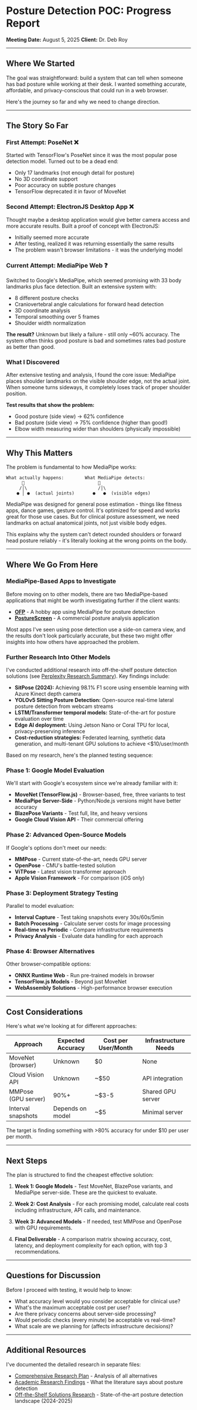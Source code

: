 # Posture Detection POC: Progress Report

**Meeting Date:** August 5, 2025
**Client:** Dr. Deb Roy

---

## Where We Started

The goal was straightforward: build a system that can tell when someone has bad posture while working at their desk. I wanted something accurate, affordable, and privacy-conscious that could run in a web browser.

Here's the journey so far and why we need to change direction.

---

## The Story So Far

### First Attempt: PoseNet ❌

Started with TensorFlow's PoseNet since it was the most popular pose detection model. Turned out to be a dead end:

- Only 17 landmarks (not enough detail for posture)
- No 3D coordinate support
- Poor accuracy on subtle posture changes
- TensorFlow deprecated it in favor of MoveNet

### Second Attempt: ElectronJS Desktop App ❌

Thought maybe a desktop application would give better camera access and more accurate results. Built a proof of concept with ElectronJS:

- Initially seemed more accurate
- After testing, realized it was returning essentially the same results
- The problem wasn't browser limitations - it was the underlying model

### Current Attempt: MediaPipe Web ❓

Switched to Google's MediaPipe, which seemed promising with 33 body landmarks plus face detection. Built an extensive system with:

- 8 different posture checks
- Craniovertebral angle calculations for forward head detection
- 3D coordinate analysis
- Temporal smoothing over 5 frames
- Shoulder width normalization

**The result?** Unknown but likely a failure - still only ~60% accuracy. The system often thinks good posture is bad and sometimes rates bad posture as better than good.

### What I Discovered

After extensive testing and analysis, I found the core issue: MediaPipe places shoulder landmarks on the visible shoulder edge, not the actual joint. When someone turns sideways, it completely loses track of proper shoulder position.

**Test results that show the problem:**

- Good posture (side view) → 62% confidence
- Bad posture (side view) → 75% confidence (higher than good!)
- Elbow width measuring wider than shoulders (physically impossible)

---

## Why This Matters

The problem is fundamental to how MediaPipe works:

```
What actually happens:        What MediaPipe detects:
      👤                            👤
     /│\                           /│\
    ● │ ●  (actual joints)       ●   ●  (visible edges)
```

MediaPipe was designed for general pose estimation - things like fitness apps, dance games, gesture control. It's optimized for speed and works great for those use cases. But for clinical posture assessment, we need landmarks on actual anatomical joints, not just visible body edges.

This explains why the system can't detect rounded shoulders or forward head posture reliably - it's literally looking at the wrong points on the body.

---

## Where We Go From Here

### MediaPipe-Based Apps to Investigate

Before moving on to other models, there are two MediaPipe-based applications that might be worth investigating further if the client wants:

- **[OFP](https://github.com/jimothytries/OFP)** - A hobby app using MediaPipe for posture detection
- **[PostureScreen](https://www.postureanalysis.com/posturescreen-posture-movement-body-composition-analysis-assessment/)** - A commercial posture analysis application

Most apps I've seen using pose detection use a side-on camera view, and the results don't look particularly accurate, but these two might offer insights into how others have approached the problem.

### Further Research Into Other Models

I've conducted additional research into off-the-shelf posture detection solutions (see [Perplexity Research Summary](./perplexity-off-the-shelf-2025-08-08.md)). Key findings include:

- **SitPose (2024):** Achieving 98.1% F1 score using ensemble learning with Azure Kinect depth camera
- **YOLOv5 Sitting Posture Detection:** Open-source real-time lateral posture detection from webcam streams
- **LSTM/Transformer temporal models:** State-of-the-art for posture evaluation over time
- **Edge AI deployment:** Using Jetson Nano or Coral TPU for local, privacy-preserving inference
- **Cost-reduction strategies:** Federated learning, synthetic data generation, and multi-tenant GPU solutions to achieve <$10/user/month

Based on my research, here's the planned testing sequence:

### Phase 1: Google Model Evaluation

We'll start with Google's ecosystem since we're already familiar with it:

- **MoveNet (TensorFlow.js)** - Browser-based, free, three variants to test
- **MediaPipe Server-Side** - Python/Node.js versions might have better accuracy
- **BlazePose Variants** - Test full, lite, and heavy versions
- **Google Cloud Vision API** - Their commercial offering

### Phase 2: Advanced Open-Source Models

If Google's options don't meet our needs:

- **MMPose** - Current state-of-the-art, needs GPU server
- **OpenPose** - CMU's battle-tested solution
- **ViTPose** - Latest vision transformer approach
- **Apple Vision Framework** - For comparison (iOS only)

### Phase 3: Deployment Strategy Testing

Parallel to model evaluation:

- **Interval Capture** - Test taking snapshots every 30s/60s/5min
- **Batch Processing** - Calculate server costs for image processing
- **Real-time vs Periodic** - Compare infrastructure requirements
- **Privacy Analysis** - Evaluate data handling for each approach

### Phase 4: Browser Alternatives

Other browser-compatible options:

- **ONNX Runtime Web** - Run pre-trained models in browser
- **TensorFlow.js Models** - Beyond just MoveNet
- **WebAssembly Solutions** - High-performance browser execution

---

## Cost Considerations

Here's what we're looking at for different approaches:

| Approach            | Expected Accuracy | Cost per User/Month | Infrastructure Needs |
| ------------------- | ----------------- | ------------------- | -------------------- |
| MoveNet (browser)   | Unknown           | $0                  | None                 |
| Cloud Vision API    | Unknown           | ~$50                | API integration      |
| MMPose (GPU server) | 90%+              | ~$3-5               | Shared GPU server    |
| Interval snapshots  | Depends on model  | ~$5                 | Minimal server       |

The target is finding something with >80% accuracy for under $10 per user per month.

---

## Next Steps

The plan is structured to find the cheapest effective solution:

1. **Week 1: Google Models** - Test MoveNet, BlazePose variants, and MediaPipe server-side. These are the quickest to evaluate.

2. **Week 2: Cost Analysis** - For each promising model, calculate real costs including infrastructure, API calls, and maintenance.

3. **Week 3: Advanced Models** - If needed, test MMPose and OpenPose with GPU requirements.

4. **Final Deliverable** - A comparison matrix showing accuracy, cost, latency, and deployment complexity for each option, with top 3 recommendations.

---

## Questions for Discussion

Before I proceed with testing, it would help to know:

- What accuracy level would you consider acceptable for clinical use?
- What's the maximum acceptable cost per user?
- Are there privacy concerns about server-side processing?
- Would periodic checks (every minute) be acceptable vs real-time?
- What scale are we planning for (affects infrastructure decisions)?

---

## Additional Resources

I've documented the detailed research in separate files:

- [Comprehensive Research Plan](./research-plan.md) - Analysis of all alternatives
- [Academic Research Findings](./deep-research-2025-08-07.md) - What the literature says about posture detection
- [Off-the-Shelf Solutions Research](./perplexity-off-the-shelf-2025-08-08.md) - State-of-the-art posture detection landscape (2024-2025)
